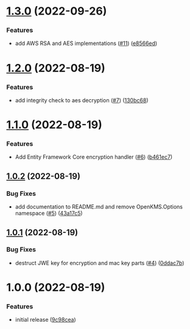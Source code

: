 # [1.3.0](https://github.com/Basis-Theory/open-kms/compare/v1.2.0...v1.3.0) (2022-09-26)


### Features

* add AWS RSA and AES implementations ([#11](https://github.com/Basis-Theory/open-kms/issues/11)) ([e8566ed](https://github.com/Basis-Theory/open-kms/commit/e8566edec9dfbd840a20b7404faf19f1ef6f5533))

# [1.2.0](https://github.com/Basis-Theory/open-kms/compare/v1.1.0...v1.2.0) (2022-08-19)


### Features

* add integrity check to aes decryption ([#7](https://github.com/Basis-Theory/open-kms/issues/7)) ([130bc68](https://github.com/Basis-Theory/open-kms/commit/130bc680525b9eef289eeec3ea63f7db1a72949c))

# [1.1.0](https://github.com/Basis-Theory/open-kms/compare/v1.0.2...v1.1.0) (2022-08-19)


### Features

* Add Entity Framework Core encryption handler ([#6](https://github.com/Basis-Theory/open-kms/issues/6)) ([b461ec7](https://github.com/Basis-Theory/open-kms/commit/b461ec703a61e381887c5c236067983cd1bef1af))

## [1.0.2](https://github.com/Basis-Theory/open-kms/compare/v1.0.1...v1.0.2) (2022-08-19)


### Bug Fixes

* add documentation to README.md and remove OpenKMS.Options namespace ([#5](https://github.com/Basis-Theory/open-kms/issues/5)) ([43a17c5](https://github.com/Basis-Theory/open-kms/commit/43a17c56fc107caf978495736e93d90d502ce1ce))

## [1.0.1](https://github.com/Basis-Theory/open-kms/compare/v1.0.0...v1.0.1) (2022-08-19)


### Bug Fixes

* destruct JWE key for encryption and mac key parts ([#4](https://github.com/Basis-Theory/open-kms/issues/4)) ([0ddac7b](https://github.com/Basis-Theory/open-kms/commit/0ddac7b1aa461c82e1c8fac36af8c35797420581))

# 1.0.0 (2022-08-19)


### Features

* initial release ([9c98cea](https://github.com/Basis-Theory/open-kms/commit/9c98cea48b19a592b7461a5b4774c9d9240bed5a))
